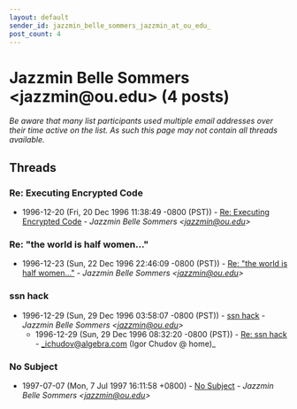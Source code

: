```yaml
---
layout: default
sender_id: jazzmin_belle_sommers_jazzmin_at_ou_edu_
post_count: 4
---
```


# Jazzmin Belle Sommers <jazzmin<span>@</span>ou.edu> (4 posts)

_Be aware that many list participants used multiple email addresses over their time active on the list. As such this page may not contain all threads available._

## Threads

### Re: Executing Encrypted Code
+ 1996-12-20 (Fri, 20 Dec 1996 11:38:49 -0800 (PST)) - [Re: Executing Encrypted Code](/archive/1996/12/a6713f4148a485c3e378cb67ba69bc8fcf044c400e9d13098f4195fc4d447a18) - _Jazzmin Belle Sommers \<jazzmin@ou.edu\>_

### Re: "the world is half women..."
+ 1996-12-23 (Sun, 22 Dec 1996 22:46:09 -0800 (PST)) - [Re: "the world is half women..."](/archive/1996/12/f3a40d41a5736b7a5f4a33c0fcea4fac7906388312a9ec0cfebe98066fc73c2d) - _Jazzmin Belle Sommers \<jazzmin@ou.edu\>_

### ssn hack
+ 1996-12-29 (Sun, 29 Dec 1996 03:58:07 -0800 (PST)) - [ssn hack](/archive/1996/12/13d05ac7203509df35555cf9d2159fb48cb12f5c4464a70513525f3ec4c42f64) - _Jazzmin Belle Sommers \<jazzmin@ou.edu\>_
  + 1996-12-29 (Sun, 29 Dec 1996 08:32:20 -0800 (PST)) - [Re: ssn hack](/archive/1996/12/7b190963dd7b7941046ec0da50d08e43642a94397fcee9fe89f10a663c43e84a) - _ichudov@algebra.com (Igor Chudov @ home)_

### No Subject
+ 1997-07-07 (Mon, 7 Jul 1997 16:11:58 +0800) - [No Subject](/archive/1997/07/193cf2e2e5cd912e109c481f91019e5fde47ae3fd9b9be071b15b4f1ee1c142f) - _Jazzmin Belle Sommers \<jazzmin@ou.edu\>_

